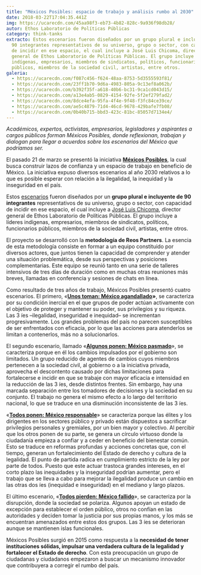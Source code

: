 ```yaml
---
title: "Méxicos Posibles: espacio de trabajo y análisis rumbo al 2030"
date: 2018-03-22T17:04:35.441Z
img: https://ucarecdn.com/45aa98f3-eb73-4b82-828c-9a936f98db28/
autor: Ethos Laboratorio de Políticas Públicas
category: think-tanks
extracto: Estos escenarios fueron diseñados por un grupo plural e incluyente de
  90 integrantes representativos de su universo, grupo o sector, con capacidad
  de incidir en ese espacio, el cual incluye a José Luis Chicoma, director
  general de Ethos Laboratorio de Políticas Públicas. El grupo incluye a líderes
  indígenas, empresarios, miembros de sindicatos, políticos, funcionarios
  públicos, miembros de la sociedad civil, artistas, entre otros.
galeria:
  - https://ucarecdn.com/f087c456-f624-48aa-8753-5d3555593f81/
  - https://ucarecdn.com/23ff1b70-9d6a-4983-805a-9c13ef8a062b/
  - https://ucarecdn.com/b392f35f-a618-40b6-bc31-9ca1cd043d15/
  - https://ucarecdn.com/a13e4ab5-0829-4154-92fe-5f2ef279fad2/
  - https://ucarecdn.com/8dce4efa-95fa-4f4e-9f48-f3fc84ce39ce/
  - https://ucarecdn.com/ae5c4879-71d4-46cd-9678-429bafe7fb08/
  - https://ucarecdn.com/0b40b715-bbd3-423c-81bc-85057d7134e4/
---
```

*Académicos, expertos, activistas, empresarios, legisladores y aspirantes a cargos públicos forman Méxicos Posibles, donde reflexionan, trabajan y dialogan para llegar a acuerdos sobre los escenarios del México que podríamos ser.*

El pasado 21 de marzo se presentó la iniciativa **[Méxicos Posibles](http://www.mexicosposibles.org/)**, la cual busca construir lazos de confianza y un espacio de trabajo en beneficio de México. La iniciativa expuso diversos escenarios al año 2030 relativos a lo que es posible esperar con relación a la ilegalidad, la inequidad y la inseguridad en el país.

Estos [escenarios](http://mexicosposibles.mx/wp-content/uploads/2018/03/BookletMP-4.pdf) fueron diseñados por un **grupo plural e incluyente de 90 integrantes** representativos de su universo, grupo o sector, con capacidad de incidir en ese espacio, el cual incluye a [José Luis Chicoma](https://twitter.com/joseluischicoma), director general de Ethos Laboratorio de Políticas Públicas. El grupo incluye a líderes indígenas, empresarios, miembros de sindicatos, políticos, funcionarios públicos, miembros de la sociedad civil, artistas, entre otros.

El proyecto se desarrolló con la **metodología de Reos Partners**. La esencia de esta metodología consiste en formar a un equipo constituido por diversos actores, que juntos tienen la capacidad de comprender y atender una situación problemática, desde sus perspectivas y posiciones complementarias. Este equipo se reunió tanto en una serie de talleres intensivos de tres días de duración como en muchas otras reuniones más breves, llamadas en conferencia y sesiones de chats en línea. 

Como resultado de tres años de trabajo, Méxicos Posibles presentó cuatro escenarios. El primero, «**[Unos toman: México agandallado](http://mexicosposibles.mx/mexico-agandallado/)»**, se caracteriza por su condición inercial en el que grupos de poder actúan activamente con el objetivo de proteger y mantener su poder, sus privilegios y su riqueza. Las 3 íes –ilegalidad, inseguridad e inequidad– se incrementan progresivamente. Los grandes problemas del país no parecen susceptibles de ser enfrentados con eficacia, por lo que las acciones para atenderlos se limitan a contenerlos, más no a solucionarlos.

El segundo escenario, llamado «**[Algunos ponen: México pasmado](http://mexicosposibles.mx/mexico-pasmado/)**», se caracteriza porque en él los cambios impulsados por el gobierno son limitados. Un grupo reducido de agentes de cambios cuyos miembros pertenecen a la sociedad civil, al gobierno o a la iniciativa privada, aprovecha el descontento causado por dichas limitaciones para fortalecerse e incidir en que se trabaje con mayor eficacia e intensidad en la reducción de las 3 íes, desde distintos frentes. Sin embargo, hay una marcada separación entre los tomadores de decisiones y la sociedad en su conjunto. El trabajo no genera el mismo efecto a lo largo del territorio nacional, lo que se traduce en una disminución inconsistente de las 3 íes.

«**[Todos ponen: México responsable](http://mexicosposibles.mx/mexico-responsable/)**» se caracteriza porque las élites y los dirigentes en los sectores público y privado están dispuestos a sacrificar privilegios personales y gremiales, por un bien mayor y colectivo. Al percibir que los otros ponen de su parte, se genera un círculo virtuoso donde la ciudadanía empieza a confiar y a ceder en beneficio del bienestar común. Esto se traduce en reformas profundas y acciones concretas que, con el tiempo, generan un fortalecimiento del Estado de derecho y cultura de la legalidad. El punto de partida radica en cumplimiento estricto de la ley por parte de todos. Puesto que este actuar trastoca grandes intereses, en el corto plazo las inequidades y la inseguridad podrían aumentar, pero el trabajo que se lleva a cabo para mejorar la ilegalidad produce un cambio en las otras dos íes (inequidad e inseguridad) en el mediano y largo plazos.

El último escenario, «**[Todos pierden: México fallido](http://mexicosposibles.mx/mexico-fallido/)**», se caracteriza por la disrupción, donde la sociedad se polariza. Algunos apoyan un estado de excepción para establecer el orden público, otros no confían en las autoridades y deciden tomar la justicia por sus propias manos, y los más se encuentran amenazados entre estos dos grupos. Las 3 íes se deterioran aunque se mantienen islas funcionales.

Méxicos Posibles surgió en 2015 como respuesta a la **necesidad de tener instituciones sólidas, impulsar una verdadera cultura de la legalidad y fortalecer el Estado de derecho**. Con esta preocupación un grupo de ciudadanas y ciudadanos empezaron a buscar un mecanismo innovador que contribuyera a corregir el rumbo del país.